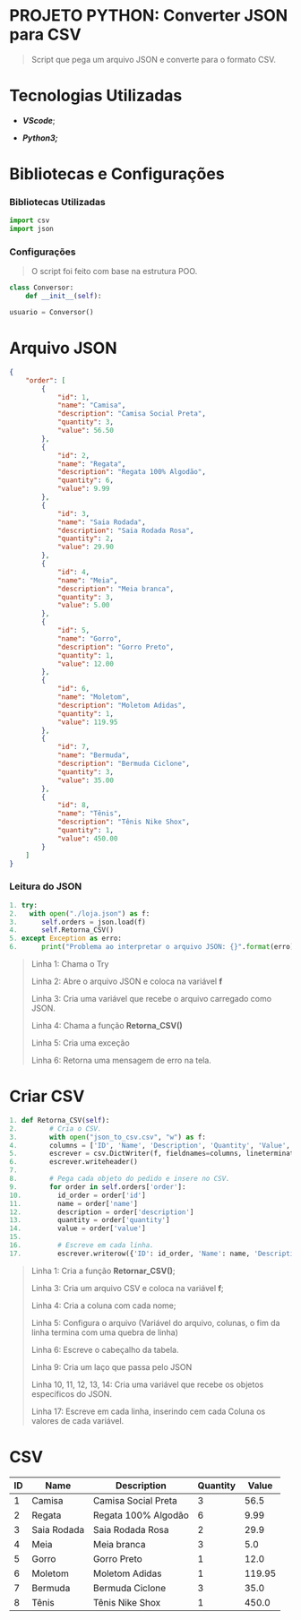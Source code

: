# PROJETO PYTHON: Converter JSON para CSV

> Script que pega um arquivo JSON e converte para o formato CSV.

# Tecnologias Utilizadas

* **_VScode_**;

* **_Python3;_** 

# Bibliotecas e Configurações

### Bibliotecas Utilizadas

```python
import csv
import json
```

### Configurações

> O script foi feito com base na estrutura POO.

```python
class Conversor:
    def __init__(self):

usuario = Conversor()
```

# Arquivo JSON

```json
{
	"order": [
		{
			"id": 1,
			"name": "Camisa",
			"description": "Camisa Social Preta",
			"quantity": 3,
			"value": 56.50
		},
		{
			"id": 2,
			"name": "Regata",
			"description": "Regata 100% Algodão",
			"quantity": 6,
			"value": 9.99
		},
		{
			"id": 3,
			"name": "Saia Rodada",
			"description": "Saia Rodada Rosa",
			"quantity": 2,
			"value": 29.90
		},
		{
			"id": 4,
			"name": "Meia",
			"description": "Meia branca",
			"quantity": 3,
			"value": 5.00
		},
		{
			"id": 5,
			"name": "Gorro",
			"description": "Gorro Preto",
			"quantity": 1,
			"value": 12.00
		},
		{
			"id": 6,
			"name": "Moletom",
			"description": "Moletom Adidas",
			"quantity": 1,
			"value": 119.95
		},
		{
			"id": 7,
			"name": "Bermuda",
			"description": "Bermuda Ciclone",
			"quantity": 3,
			"value": 35.00
		},
		{
			"id": 8,
			"name": "Tênis",
			"description": "Tênis Nike Shox",
			"quantity": 1,
			"value": 450.00
		}
	]
}
```



### Leitura do JSON

```python
1. try:
2.   with open("./loja.json") as f:
3.      self.orders = json.load(f)
4.      self.Retorna_CSV()
5. except Exception as erro:
6.      print("Problema ao interpretar o arquivo JSON: {}".format(erro))
```

> Linha 1: Chama o Try
>
> Linha 2: Abre o arquivo JSON e coloca na variável __f__
>
> Linha 3: Cria uma variável que recebe o arquivo carregado como JSON.
>
> Linha 4: Chama a função __Retorna_CSV()__
>
> Linha 5: Cria uma exceção
>
> Linha 6: Retorna uma mensagem de erro na tela.

# Criar CSV

```python
1. def Retorna_CSV(self):
2.        # Cria o CSV.
3.        with open("json_to_csv.csv", "w") as f:
4.        columns = ['ID', 'Name', 'Description', 'Quantity', 'Value', 'Total']
5.        escrever = csv.DictWriter(f, fieldnames=columns, lineterminator='\n')
6.        escrever.writeheader()
7.
8.        # Pega cada objeto do pedido e insere no CSV.
9.        for order in self.orders['order']:
10.         id_order = order['id']
11.         name = order['name']
12.         description = order['description']
13.         quantity = order['quantity']
14.         value = order['value']
15.                
16.         # Escreve em cada linha.
17.         escrever.writerow({'ID': id_order, 'Name': name, 'Description': description, 'Quantity': quantity, 'Value': value})
```

> Linha 1: Cria a função __Retornar_CSV()__;
>
> Linha 3: Cria um arquivo CSV e coloca na variável __f__;
>
> Linha 4: Cria a coluna com cada nome;
>
> Linha 5: Configura  o arquivo  (Variável do arquivo, colunas, o fim da linha termina com uma quebra de linha)
>
> Linha 6: Escreve o cabeçalho da tabela.
>
> Linha 9: Cria um laço que passa pelo JSON
>
> Linha 10, 11, 12, 13, 14:  Cria uma variável que recebe os objetos específicos do JSON.
>
> Linha 17: Escreve em cada linha, inserindo cem cada Coluna os valores de cada variável. 

# CSV

| ID   | Name        | Description         | Quantity | Value  |
| ---- | ----------- | ------------------- | -------- | ------ |
| 1    | Camisa      | Camisa Social Preta | 3        | 56.5   |
| 2    | Regata      | Regata 100% Algodão | 6        | 9.99   |
| 3    | Saia Rodada | Saia Rodada Rosa    | 2        | 29.9   |
| 4    | Meia        | Meia branca         | 3        | 5.0    |
| 5    | Gorro       | Gorro Preto         | 1        | 12.0   |
| 6    | Moletom     | Moletom Adidas      | 1        | 119.95 |
| 7    | Bermuda     | Bermuda Ciclone     | 3        | 35.0   |
| 8    | Tênis       | Tênis Nike Shox     | 1        | 450.0  |

